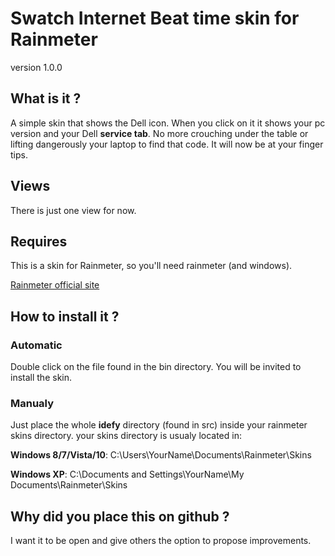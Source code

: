 Swatch Internet Beat time skin for Rainmeter
============================================

version 1.0.0

What is it ?
------------

A simple skin that shows the Dell icon. When you click on it it shows your
pc version and your Dell **service tab**. No more crouching under the table or
lifting dangerously your laptop to find that code. It will now be at your finger
tips.


Views
--------

There is just one view for now.


Requires
--------

This is a skin for Rainmeter, so you'll need rainmeter (and windows).

[Rainmeter official site](https://www.rainmeter.net/)


How to install it ?
-------------------

### Automatic

Double click on the file found in the bin directory. You will be invited to
install the skin.


### Manualy

Just place the whole **idefy** directory (found in src) inside your rainmeter
skins directory.
your skins directory is usualy located in:

**Windows 8/7/Vista/10**: C:\Users\YourName\Documents\Rainmeter\Skins

**Windows XP**: C:\Documents and Settings\YourName\My Documents\Rainmeter\Skins


Why did you place this on github ?
----------------------------------

I want it to be open and give others the option to propose improvements.
